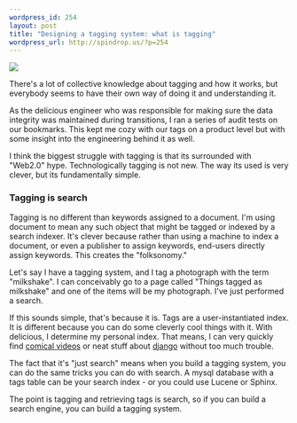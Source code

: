 ```yaml
--- 
wordpress_id: 254
layout: post
title: "Designing a tagging system: what is tagging"
wordpress_url: http://spindrop.us/?p=254
---
```

<img src="http://farm3.static.flickr.com/2080/1592127385_eca211d6af_m.jpg" class="alignright" />

There's a lot of collective knowledge about tagging and how it works, but everybody seems to have their own way of doing it and understanding it.

As the delicious engineer who was responsible for making sure the data integrity was maintained during transitions, I ran a series of audit tests on our bookmarks.  This kept me cozy with our tags on a product level but with some insight into the engineering behind it as well.

I think the biggest struggle with tagging is that its surrounded with "Web2.0" hype.  Technologically tagging is not new.  The way its used is very clever, but its fundamentally simple.

<!--more-->
### Tagging is search

Tagging is no different than keywords assigned to a document.  I'm using document to mean any such object that might be tagged or indexed by a search indexer.   It's clever because rather than using a machine to index a document, or even a publisher to assign keywords, end-users directly assign keywords.  This creates the "folksonomy."

Let's say I have a tagging system, and I tag a photograph with the term "milkshake".  I can conceivably go to a page called "Things tagged as milkshake" and one of the items will be my photograph.  I've just performed a search.

If this sounds simple, that's because it is.  Tags are a user-instantiated index.  It is different because you can do some cleverly cool things with it.  With delicious, I determine my personal index.  That means, I can very quickly find [comical videos](http://delicious.com/davedash/funny+videos) or neat stuff about [django](http://delicious.com/davedash/django) without too much trouble.

The fact that it's "just search" means when you build a tagging system, you can do the same tricks you can do with search.  A mysql database with a tags table can be your search index - or you could use Lucene or Sphinx.  

The point is tagging and retrieving tags is search, so if you can build a search engine, you can build a tagging system.
